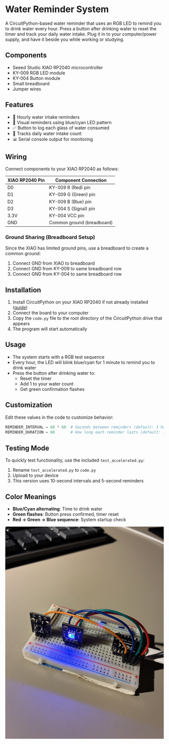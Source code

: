 # Water Reminder System

A CircuitPython-based water reminder that uses an RGB LED to remind you to drink water every hour. Press a button after drinking water to reset the timer and track your daily water intake. Plug it in to your computer/power supply, and have it beside you while working or studying.

## Components

- Seeed Studio XIAO RP2040 microcontroller
- KY-009 RGB LED module
- KY-004 Button module
- Small breadboard
- Jumper wires

## Features

- 🚰 Hourly water intake reminders
- 🔵 Visual reminders using blue/cyan LED pattern
- ✅ Button to log each glass of water consumed
- 🧮 Tracks daily water intake count
- 📊 Serial console output for monitoring

## Wiring

Connect components to your XIAO RP2040 as follows:

| XIAO RP2040 Pin | Component Connection          |
|-----------------|-------------------------------|
| D0              | KY-009 R (Red) pin            |
| D1              | KY-009 G (Green) pin          |
| D2              | KY-009 B (Blue) pin           |
| D3              | KY-004 S (Signal) pin         |
| 3.3V            | KY-004 VCC pin                |
| GND             | Common ground (breadboard)    |

### Ground Sharing (Breadboard Setup)

Since the XIAO has limited ground pins, use a breadboard to create a common ground:
1. Connect GND from XIAO to breadboard
2. Connect GND from KY-009 to same breadboard row
3. Connect GND from KY-004 to same breadboard row

## Installation

1. Install CircuitPython on your XIAO RP2040 if not already installed ([guide](https://wiki.seeedstudio.com/XIAO-RP2040-with-CircuitPython/))
2. Connect the board to your computer
3. Copy the `code.py` file to the root directory of the CircuitPython drive that appears
4. The program will start automatically

## Usage

- The system starts with a RGB test sequence
- Every hour, the LED will blink blue/cyan for 1 minute to remind you to drink water
- Press the button after drinking water to:
  - Reset the timer
  - Add 1 to your water count
  - Get green confirmation flashes

## Customization

Edit these values in the code to customize behavior:

```python
REMINDER_INTERVAL = 60 * 60  # Seconds between reminders (default: 1 hour)
REMINDER_DURATION = 60       # How long each reminder lasts (default: 1 minute)
```

## Testing Mode

To quickly test functionality, use the included `test_accelerated.py`:
1. Rename `test_accelerated.py` to `code.py`
2. Upload to your device
3. This version uses 10-second intervals and 5-second reminders

## Color Meanings

- **Blue/Cyan alternating**: Time to drink water
- **Green flashes**: Button press confirmed, timer reset
- **Red → Green → Blue sequence**: System startup check

![image of the breadboard and wiring](/images/front.jpeg)
